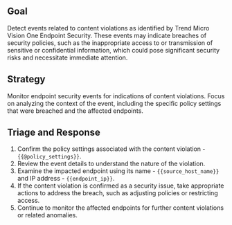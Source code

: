 ## Goal

Detect events related to content violations as identified by Trend Micro Vision One Endpoint Security. These events may indicate breaches of security policies, such as the inappropriate access to or transmission of sensitive or confidential information, which could pose significant security risks and necessitate immediate attention.

## Strategy

Monitor endpoint security events for indications of content violations. Focus on analyzing the context of the event, including the specific policy settings that were breached and the affected endpoints.

## Triage and Response

1.  Confirm the policy settings associated with the content violation - `{{@policy_settings}}`.
2.  Review the event details to understand the nature of the violation.
3.  Examine the impacted endpoint using its name - `{{source_host_name}}` and IP address - `{{endpoint_ip}}`.
4.  If the content violation is confirmed as a security issue, take appropriate actions to address the breach, such as adjusting policies or restricting access.
5.  Continue to monitor the affected endpoints for further content violations or related anomalies.
